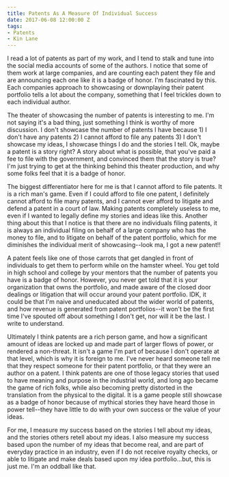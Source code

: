 ```yaml
---
title: Patents As A Measure Of Individual Success
date: 2017-06-08 12:00:00 Z
tags:
- Patents
- Kin Lane
---
```


I read a lot of patents as part of my work, and I tend to stalk and tune into the social media accounts of some of the authors. I notice that some of them work at large companies, and are counting each patent they file and are announcing each one like it is a badge of honor. I'm fascinated by this. Each companies approach to showcasing or downplaying their patent portfolio tells a lot about the company, something that I feel trickles down to each individual author.

The theater of showcasing the number of patents is interesting to me. I'm not saying it's a bad thing, just something I think is worthy of more discussion. I don't showcase the number of patents I have because 1) I don't have any patents 2) I cannot afford to file any patents 3) I don't showcase my ideas, I showcase things I do and the stories I tell. Ok, maybe a patent is a story right? A story about what is possible, that you've paid a fee to file with the government, and convinced them that the story is true? I'm just trying to get at the thinking behind this theater production, and why some folks feel that it is a badge of honor.

The biggest differentiator here for me is that I cannot afford to file patents. It is a rich man's game. Even if I could afford to file one patent, I definitely cannot afford to file many patents, and I cannot ever afford to litigate and defend a patent in a court of law. Making patents completely useless to me, even if I wanted to legally define my stories and ideas like this. Another thing about this that I notice is that there are no individuals filing patents, it is always an individual filing on behalf of a large company who has the money to file, and to litigate on behalf of the patent portfolio, which for me diminishes the individual merit of showcasing--look ma, I got a new patent!!

A patent feels like one of those carrots that get dangled in front of individuals to get them to perform while on the hamster wheel. You get told in high school and college by your mentors that the number of patents you have is a badge of honor. However, you never get told that it is your organization that owns the portfolio, and made aware of the closed door dealings or litigation that will occur around your patent portfolio. IDK, it could be that I'm naive and uneducated about the wider world of patents, and how revenue is generated from patent portfolios--it won't be the first time I've spouted off about something I don't get, nor will it be the last. I write to understand.

Ultimately I think patents are a rich person game, and how a significant amount of ideas are locked up and made part of larger flows of power, or rendered a non-threat. It isn't a game I'm part of because I don't operate at that level, which is why it is foreign to me. I've never heard someone tell me that they respect someone for their patent portfolio, or that they were an author on a patent. I think patents are one of those legacy stories that used to have meaning and purpose in the industrial world, and long ago became the game of rich folks, while also becoming pretty distorted in the translation from the physical to the digital. It is a game people still showcase as a badge of honor because of mythical stories they have heard those in power tell--they have little to do with your own success or the value of your ideas. 

For me, I measure my success based on the stories I tell about my ideas, and the stories others retell about my ideas. I also measure my success based upon the number of my ideas that become real, and are part of everyday practice in an industry, even if I do not receive royalty checks, or able to litigate and make deals based upon my idea portfolio...but, this is just me. I'm an oddball like that.